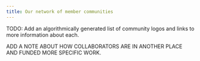 ```yaml
---
title: Our network of member communities
---
```


TODO: Add an algorithmically generated list of community logos and links to more information about each.

ADD A NOTE ABOUT HOW COLLABORATORS ARE IN ANOTHER PLACE AND FUNDED MORE SPECIFIC WORK.